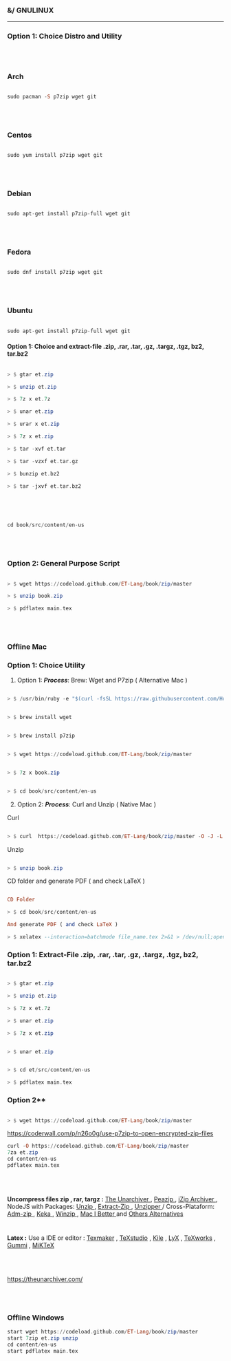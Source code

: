 ### &/ GNULINUX
----

### Option 1: Choice Distro and Utility

<br>
<br>

### Arch 

```haskell 

sudo pacman -S p7zip wget git

```

<br>
<br>

### Centos 

```haskell 

sudo yum install p7zip wget git

```
<br>
<br>


### Debian 


```haskell 

sudo apt-get install p7zip-full wget git

```
<br>
<br>


### Fedora


```haskell 

sudo dnf install p7zip wget git

```
<br>
<br>


### Ubuntu


```haskell 

sudo apt-get install p7zip-full wget git

```

#### Option 1: Choice and extract-file .zip, .rar, .tar, .gz, .targz, .tgz,  bz2, tar.bz2

```haskell

> $ gtar et.zip 

> $ unzip et.zip

> $ 7z x et.7z

> $ unar et.zip 

> $ urar x et.zip 

> $ 7z x et.zip 

> $ tar -xvf et.tar

> $ tar -vzxf et.tar.gz

> $ bunzip et.bz2

> $ tar -jxvf et.tar.bz2

```

<br>
<br>

```haskell 

cd book/src/content/en-us

```

<br>
<br>


### Option 2: General Purpose Script

```haskell 

> $ wget https://codeload.github.com/ET-Lang/book/zip/master

> $ unzip book.zip 

> $ pdflatex main.tex

```

<br>
<br>

### Offline **Mac**




### Option 1: Choice Utility 


1. Option 1: ***Process***: Brew: Wget and P7zip ( Alternative Mac )

```haskell

> $ /usr/bin/ruby -e "$(curl -fsSL https://raw.githubusercontent.com/Homebrew/install/master/install)"

```

```haskell

> $ brew install wget

```

```haskell

> $ brew install p7zip

```

```haskell

> $ wget https://codeload.github.com/ET-Lang/book/zip/master

```

```haskell

> $ 7z x book.zip 

```

```haskell

> $ cd book/src/content/en-us 

```

2. Option 2: ***Process***: Curl and Unzip ( Native Mac ) 

Curl

```haskell

> $ curl  https://codeload.github.com/ET-Lang/book/zip/master -O -J -L

```

Unzip 

```haskell

> $ unzip book.zip 

```

CD folder and generate PDF ( and check LaTeX ) 

```haskell

CD Folder 

> $ cd book/src/content/en-us 

And generate PDF ( and check LaTeX ) 

> $ xelatex --interaction=batchmode file_name.tex 2>&1 > /dev/null;open file_name.pdf


```



### Option 1: Extract-File .zip, .rar, .tar, .gz, .targz, .tgz,  bz2, tar.bz2

```haskell

> $ gtar et.zip 

> $ unzip et.zip

> $ 7z x et.7z

> $ unar et.zip 

> $ 7z x et.zip 

```

```haskell

> $ unar et.zip

```

```haskell

> $ cd et/src/content/en-us

> $ pdflatex main.tex

```





### Option 2**

```haskell

> $ wget https://codeload.github.com/ET-Lang/book/zip/master

```



https://coderwall.com/p/n26o0g/use-p7zip-to-open-encrypted-zip-files



```haskell 
curl -O https://codeload.github.com/ET-Lang/book/zip/master
7za et.zip 
cd content/en-us
pdflatex main.tex
```


<br>
<br>


**Uncompress files zip , rar, targz :** 
[ The Unarchiver ](https://theunarchiver.com/),  [ Peazip ](http://www.peazip.org/), [ iZip Archiver ](https://www.izip.com/) , NodeJS with Packages: [ Unzip ](https://www.npmjs.com/package/unzip), [ Extract-Zip ]( https://www.npmjs.com/package/extract-zip), [ Unzipper ](https://www.npmjs.com/package/unzipper) /  Cross-Plataform: [ Adm-zip ](https://stackoverflow.com/questions/10308110/simplest-way-to-download-and-unzip-files-in-node-js-cross-platform)  , [ Keka ](https://www.keka.io/en/) , [ Winzip ](https://www.winzip.com/win/en/) , [ Mac I Better ](https://macitbetter.com/) and [ Others Alternatives ](https://alternativeto.net/browse/search/?q=extract%20files&platform=mac)



#

**Latex :** Use a IDE or editor : [Texmaker](http://www.xm1math.net/texmaker/) , [TeXstudio](https://www.texstudio.org/) , [Kile](https://kile.sourceforge.io/) , [LyX](https://www.lyx.org/) , [TeXworks](http://www.tug.org/texworks/) , [Gummi](https://github.com/alexandervdm/gummi) , [MiKTeX](https://miktex.org/)

<br>
<br>

https://theunarchiver.com/

<br>
<br>

### Offline **Windows**


```haskell 
start wget https://codeload.github.com/ET-Lang/book/zip/master
start 7zip et.zip unzip 
cd content/en-us
start pdflatex main.tex
```

<br>
<br>

